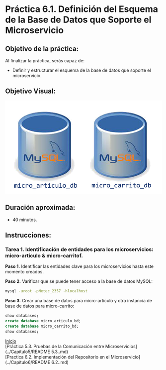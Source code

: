 # Práctica 6.1. Definición del Esquema de la Base de Datos que Soporte el Microservicio 

## Objetivo de la práctica:
Al finalizar la práctica, serás capaz de:
- Definir y estructurar el esquema de la base de datos que soporte el microservicio.

## Objetivo Visual:

<div style="text-align: center;">
    <img src="../images/ro9.png" alt="Spring Tool Suite">
</div>


## Duración aproximada:
- 40 minutos.


## Instrucciones: 

### Tarea 1. Identificación de entidades para los microservicios: micro-articulo & micro-carritof.

**Paso 1.** Identificar las entidades clave para los microservicios hasta este momento creados.


**Paso 2.** Varificar que se puede tener acceso a la base de datos MySQL:

```cmd
mysql -uroot -pNetec_2357 -hlocalhost
```

**Paso 3.** Crear una base de datos para micro-articulo y otra instancia de base de datos para micro-carrito:

```sql
show databases;
create database micro_articulo_bd;
create database micro_carrito_bd;
show databases;
```

 [Inicio](../README.md)<br>
[Práctica 5.3. Pruebas de la Comunicación entre Microservicios](../Capítulo5/README 5.3..md)<br>
[Practica 6.2. Implementación del Repositorio en el Microservicio](../Capítulo6/README 6.2..md)<br>
